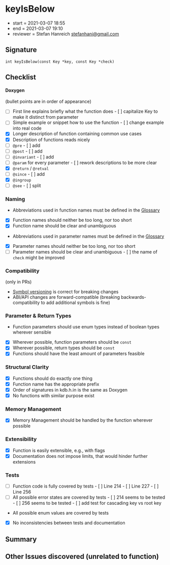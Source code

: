 # keyIsBelow

- start = 2021-03-07 18:55
- end = 2021-03-07 19:10
- reviewer = Stefan Hanreich <stefanhani@gmail.com>

## Signature

`int keyIsBelow(const Key *key, const Key *check)`

## Checklist

#### Doxygen

(bullet points are in order of appearance)

- [ ] First line explains briefly what the function does - [ ] capitalize Key to make it distinct from parameter
- [ ] Simple example or snippet how to use the function - [ ] change example into real code
- [x] Longer description of function containing common use cases
- [x] Description of functions reads nicely
- [ ] `@pre` - [ ] add
- [ ] `@post` - [ ] add
- [ ] `@invariant` - [ ] add
- [ ] `@param` for every parameter - [ ] rework descriptions to be more clear
- [x] `@return` / `@retval`
- [ ] `@since` - [ ] add
- [x] `@ingroup`
- [ ] `@see` - [ ] split

### Naming

- Abbreviations used in function names must be defined in the
  [Glossary](/doc/help/elektra-glossary.md)
- [x] Function names should neither be too long, nor too short
- [x] Function name should be clear and unambiguous
- Abbreviations used in parameter names must be defined in the
  [Glossary](/doc/help/elektra-glossary.md)
- [x] Parameter names should neither be too long, nor too short
- [ ] Parameter names should be clear and unambiguous - [ ] the name of `check` might be improved

### Compatibility

(only in PRs)

- [Symbol versioning](/doc/dev/symbol-versioning.md)
  is correct for breaking changes
- ABI/API changes are forward-compatible (breaking backwards-compatibility
  to add additional symbols is fine)

### Parameter & Return Types

- Function parameters should use enum types instead of boolean types
  wherever sensible
- [x] Wherever possible, function parameters should be `const`
- [x] Wherever possible, return types should be `const`
- [x] Functions should have the least amount of parameters feasible

### Structural Clarity

- [x] Functions should do exactly one thing
- [x] Function name has the appropriate prefix
- [x] Order of signatures in kdb.h.in is the same as Doxygen
- [x] No functions with similar purpose exist

### Memory Management

- [x] Memory Management should be handled by the function wherever possible

### Extensibility

- [x] Function is easily extensible, e.g., with flags
- [x] Documentation does not impose limits, that would hinder further extensions

### Tests

- [ ] Function code is fully covered by tests - [ ] Line 214 - [ ] Line 227 - [ ] Line 256
- [ ] All possible error states are covered by tests - [ ] 214 seems to be tested - [ ] 256 seems to be tested - [ ] add test for cascading key vs root key
- All possible enum values are covered by tests
- [x] No inconsistencies between tests and documentation

## Summary

## Other Issues discovered (unrelated to function)
